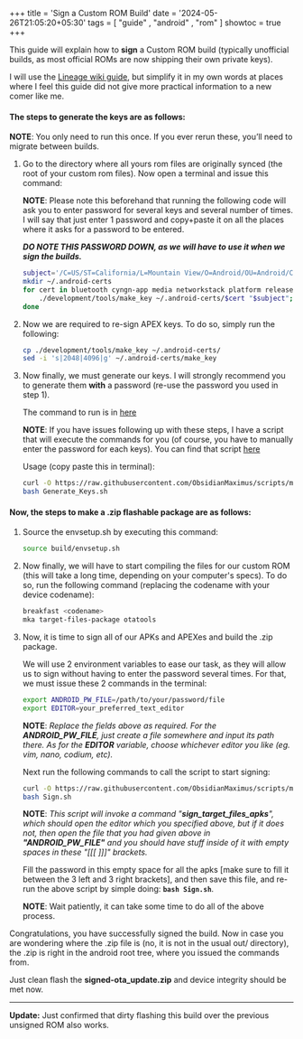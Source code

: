 +++
title = 'Sign a Custom ROM Build'
date = '2024-05-26T21:05:20+05:30'
tags = [ "guide" , "android" , "rom" ]
showtoc = true
+++

This guide will explain how to **sign** a Custom ROM build (typically unofficial builds, as most official ROMs are now shipping their own private keys).

I will use the [Lineage wiki guide](https://wiki.lineageos.org/signing_builds), but simplify it in my own words at places where I feel this guide did not give more practical information to a new comer like me.

#### The steps to generate the keys are as follows:

**NOTE**: You only need to run this once. If you ever rerun these, you’ll need to migrate between builds.

1. Go to the directory where all yours rom files are originally synced (the root of your custom rom files). Now open a terminal and issue this command: 

    **NOTE**: Please note this beforehand that running the following code will ask you to enter password for several keys and several number of times. I will say that just enter 1 password and copy+paste it on all the places where it asks for a password to be entered. 

     **_DO NOTE THIS PASSWORD DOWN, as we will have to use it when we sign the builds._**

    ```bash
    subject='/C=US/ST=California/L=Mountain View/O=Android/OU=Android/CN=Android/emailAddress=android@android.com'
    mkdir ~/.android-certs
    for cert in bluetooth cyngn-app media networkstack platform releasekey sdk_sandbox shared testcert testkey verity; do \
        ./development/tools/make_key ~/.android-certs/$cert "$subject"; \
    done
    ```

2. Now we are required to re-sign APEX keys. To do so, simply run the following:

    ```bash
    cp ./development/tools/make_key ~/.android-certs/
    sed -i 's|2048|4096|g' ~/.android-certs/make_key
    ```

3. Now finally, we must generate our keys. I will strongly recommend you to generate them **with** a password (re-use the password you used in step 1).

    The command to run is in [here](https://wiki.lineageos.org/signing_builds#generate-keys-with-a-password)


    **NOTE**: If you have issues following up with these steps, I have a script that will execute the commands for you (of course, you have to manually enter the password for each keys). You can find that script [here](https://github.com/ObsidianMaximus/scripts/blob/master/signing/Generate_Keys.sh)
   
    Usage (copy paste this in terminal): 

    ```bash
    curl -O https://raw.githubusercontent.com/ObsidianMaximus/scripts/master/signing/Generate_Keys.sh
    bash Generate_Keys.sh
    ```

#### Now, the steps to **make a .zip flashable package** are as follows:

1. Source the envsetup.sh by executing this command:

    ```bash
    source build/envsetup.sh
    ```

2. Now finally, we will have to start compiling the files for our custom ROM (this will take a long time, depending on your computer's specs). To do so, run the following command (replacing the codename with your device codename):

    ```bash
    breakfast <codename>
    mka target-files-package otatools
    ```

3. Now, it is time to sign all of our APKs and APEXes and build the .zip package.
    
    We will use 2 environment variables to ease our task, as they will allow us to sign without having to enter the password several times. For that, we must issue these 2 commands in the terminal:
    
    ```bash
    export ANDROID_PW_FILE=/path/to/your/password/file
    export EDITOR=your_preferred_text_editor
    ```
    **NOTE**: _Replace the fields above as required. For the **ANDROID_PW_FILE**, just create a file somewhere and input its path there. As for the **EDITOR** variable, choose whichever editor you like (eg. vim, nano, codium, etc)._

    Next run the following commands to call the script to start signing: 

    ```bash
    curl -O https://raw.githubusercontent.com/ObsidianMaximus/scripts/master/signing/Sign.sh
    bash Sign.sh
    ```
    **NOTE**: _This script will invoke a command "**sign_target_files_apks**", which should open the editor which you specified above, but if it does not, then open the file that you had given above in **"ANDROID_PW_FILE"** and you should have stuff inside of it with empty spaces in these "[[[      ]]]" brackets._

    Fill the password in this empty space for all the apks [make sure to fill it between the 3 left and 3 right brackets], and then save this file, and re-run the above script by simple doing: **```bash Sign.sh```**.

    **NOTE**: Wait patiently, it can take some time to do all of the above process.

Congratulations, you have successfully signed the build. Now in case you are wondering where the .zip file is (no, it is not in the usual out/ directory), the .zip is right in the android root tree, where you issued the commands from.

Just clean flash the **signed-ota_update.zip** and device integrity should be met now. 

***

**Update:** Just confirmed that dirty flashing this build over the previous unsigned ROM also works.